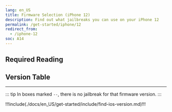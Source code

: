 ```yaml
---
lang: en_US
title: Firmware Selection (iPhone 12)
description: Find out what jailbreaks you can use on your iPhone 12
permalink: /get-started/iphone/12
redirect_from:
  - /iphone-12
soc: A14
---
```


## Required Reading

<readingTable minVer="14.0" maxVer="14.3"/>

## Version Table

<versionTable soc="A14" minVer="14"/>

---

::: tip
In boxes marked `--`, there is no jailbreak for that firmware version.
:::

!!!include(./docs/en_US/get-started/include/find-ios-version.md)!!!